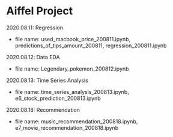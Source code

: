 # Aiffel Project

2020.08.11: Regression
- file name: used_macbook_price_200811.ipynb, predictions_of_tips_amount_200811, regression_200811.ipynb

2020.08.12: Data EDA
- file name: Legendary_pokemon_200812.ipynb

2020.08.13: Time Series Analysis
- file name: time_series_analysis_200813.ipynb, e6_stock_prediction_200813.ipynb

2020.08.18: Recommendation
- file name: music_recommendation_200818.ipynb, e7_movie_recommendation_200818.ipynb
